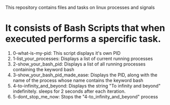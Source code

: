 This repository contains files and tasks on
linux processes and signals

# It consists of Bash Scripts that when executed performs a spercific task.
1. 0-what-is-my-pid: This script displays it's own PID
2. 1-list_your_processes: Displays a list of current running processes
3. 2-show_your_bash_pid: Displays a list of all running processes containing the keyword bash
4. 3-show_your_bash_pid_made_ease: Displays the PID, along with the name of the process whose name contains the keyword bash
5. 4-to-infinity_and_beyond: Displays the string "To infinity and beyond" indefinitely. sleeps for 2 seconds after each iteration.
6. 5-dont_stop_me_now: Stops the "4-to_infinity_and_beyond" process 
